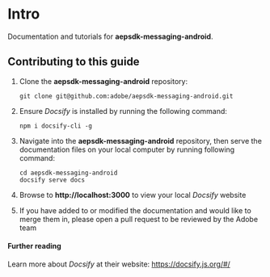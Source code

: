 # Intro

Documentation and tutorials for **aepsdk-messaging-android**. 

## Contributing to this guide

1. Clone the **aepsdk-messaging-android** repository:

    ```
    git clone git@github.com:adobe/aepsdk-messaging-android.git
    ```

1. Ensure _Docsify_ is installed by running the following command:

    ```
    npm i docsify-cli -g
    ```

1. Navigate into the **aepsdk-messaging-android** repository, then serve the documentation files on your local computer by running following command:

      ```
      cd aepsdk-messaging-android
      docsify serve docs
      ```

1. Browse to **http://localhost:3000** to view your local _Docsify_ website

1. If you have added to or modified the documentation and would like to merge them in, please open a pull request to be reviewed by the Adobe team

#### Further reading

Learn more about _Docsify_ at their website: https://docsify.js.org/#/

